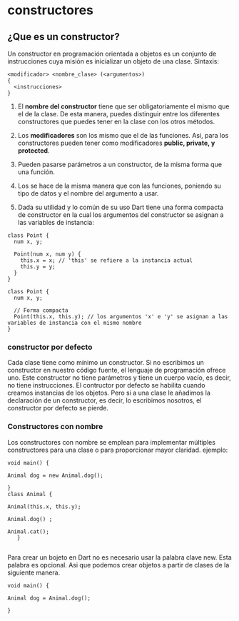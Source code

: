 #  constructores
## ¿Que es un constructor?
Un constructor en programación orientada a objetos es un conjunto de instrucciones cuya misión es inicializar un objeto de una clase. Sintaxis:

```
<modificador> <nombre_clase> (<argumentos>)
{
  <instrucciones>
}

```

1. El **nombre del constructor** tiene que ser obligatoriamente el mismo que el de la clase. De esta manera, puedes distinguir entre los diferentes constructores que puedes tener en la clase con los otros métodos.

2. Los **modificadores** son los mismo que el de las funciones. Así, para los constructores pueden tener como modificadores **public, private, y protected**.

3. Pueden pasarse parámetros a un constructor, de la misma forma que una función.

4. Los **<argumentos>** se hace de la misma manera que con las funciones, poniendo su tipo de datos y el nombre del argumento a usar.

5. Dada su utilidad y lo común de su uso Dart tiene una forma compacta de constructor en la cual los argumentos del constructor se asignan a las variables de instancia:

```
class Point {
  num x, y;

  Point(num x, num y) {
    this.x = x; // 'this' se refiere a la instancia actual
    this.y = y;
  }
}

class Point {
  num x, y;

  // Forma compacta
  Point(this.x, this.y); // los argumentos 'x' e 'y' se asignan a las variables de instancia con el mismo nombre
}

```

### constructor por defecto
Cada clase tiene como mínimo un constructor. Si no escribimos un constructor en nuestro código fuente, el lenguaje de programación ofrece uno. Este constructor no tiene parámetros y tiene un cuerpo vacío, es decir, no tiene instrucciones.
El contructor por defecto se habilita cuando creamos instancias de los objetos.
Pero si a una clase le añadimos la declaración de un constructor, es decir, lo escribimos nosotros, el constructor por defecto se pierde.




### Constructores con nombre
Los constructores con nombre se emplean para implementar múltiples constructores para una clase o para proporcionar mayor claridad. ejemplo:

   ```
void main() {

Animal dog = new Animal.dog();

}
class Animal {

  Animal(this.x, this.y);

  Animal.dog() ;

  Animal.cat();
      }
      
   ```   
  Para crear un bojeto en Dart no es necesario usar la palabra clave new. Esta palabra es opcional. Asi que podemos crear objetos a partir de clases de la siguiente manera.

```
void main() {

Animal dog = Animal.dog();

}
```
